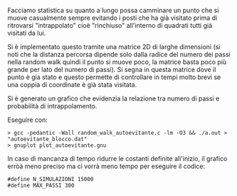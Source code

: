 Facciamo statistica su quanto a lungo possa camminare un punto che si muove casualmente
sempre evitando i posti che ha già visitato prima di ritrovarsi "intrappolato" cioè "rinchiuso"
all'interno di quadrati tutti già visitati da lui.

Si è implementato questo tramite una matrice 2D di larghe dimensioni (si noti che la distanza percorsa
dipende solo dalla radice del numero dei passi nella random walk quindi il punto si muove poco, la matrice basta
poco più grande per lato del numero di passi). Si segna in questa matrice dove il punto è gia stato e questo permette di 
controllare in tempi molto brevi se una coppia di coordinate è già stata visitata.

Si è generato un grafico che evidenzia la relazione tra numero di passi e probabilità di intrappolamento.

Eseguire con:

    > gcc -pedantic -Wall random_walk_autoevitante.c -lm -O3 && ./a.out > "autoevitante_blocco.dat"
    > gnuplot plot_autoevitante.gnu

In caso di mancanza di tempo ridurre le costanti definite all'inizio, il grafico erròà
meno preciso ma ci vorrà meno tempo per eseguire il codice:

    #define N_SIMULAZIONI 15000
    #define MAX_PASSI 300

